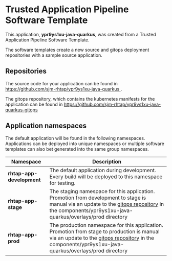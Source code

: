 # Trusted Application Pipeline Software Template

This application, **ypr9ys1xu-java-quarkus**, was created from a Trusted Application Pipeline Software Template.

The software templates create a new source and gitops deployment repositories with a sample source application. 

## Repositories

The source code for your application can be found in [https://github.com/sjm-rhtap/ypr9ys1xu-java-quarkus ](https://github.com/sjm-rhtap/ypr9ys1xu-java-quarkus ).
 
The gitops repository, which contains the kubernetes manifests for the application can be found in 
[https://github.com/sjm-rhtap/ypr9ys1xu-java-quarkus-gitops ](https://github.com/sjm-rhtap/ypr9ys1xu-java-quarkus-gitops ) 

## Application namespaces 

The default application will be found in the following namespaces. Applications can be deployed into unique namespaces or multiple software templates can also bet generated into the same group namespaces.  

|  Namespace   |  Description   |  
| -------- | -------- |   
| **rhtap-app-development** | The default application during development. Every build will be deployed to this namespace for testing. | 
| **rhtap-app-stage** | The staging namespace for this application. Promotion from development to stage is manual via an update to the [gitops repository](https://github.com/sjm-rhtap/ypr9ys1xu-java-quarkus-gitops ) in the components/ypr9ys1xu-java-quarkus/overlays/prod directory |  
| **rhtap-app-prod** | The production namespace for this application. Promotion from stage to production is manual via an update to the [gitops repository](https://github.com/sjm-rhtap/ypr9ys1xu-java-quarkus-gitops ) in the components/ypr9ys1xu-java-quarkus/overlays/prod directory | 